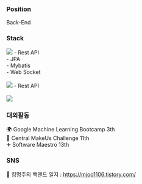 ### Position
Back-End

### Stack


<img src="https://img.shields.io/badge/spring-6DB33F?style=for-the-badge&logo=spring&logoColor=white">
- Rest API<br>
- JPA<br>
- Mybatis<br>
- Web Socket<br><br>

<img src="https://img.shields.io/badge/node.js-339933?style=for-the-badge&logo=node.js&logoColor=white">
- Rest API<br><br>


<img src="https://img.shields.io/badge/mysql-4479A1?style=for-the-badge&logo=mysql&logoColor=white">

### 대외활동
🌍 Google Machine Learning Bootcamp 3th<br>
🚀 Central MakeUs Challenge 11th<br>
✈ Software Maestro 13th


### SNS
💪 킹명주의 백엔드 일지 : https://mjoo1106.tistory.com/<br>

